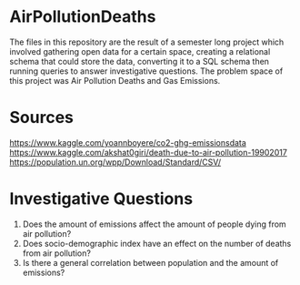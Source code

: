 # AirPollutionDeaths
The files in this repository are the result of a semester long project which involved gathering open data for a certain space, creating a relational schema that could store the data, converting it to a SQL schema then running queries to answer investigative questions. The problem space of this project was Air Pollution Deaths and Gas Emissions.
# Sources
https://www.kaggle.com/yoannboyere/co2-ghg-emissionsdata <br/>
https://www.kaggle.com/akshat0giri/death-due-to-air-pollution-19902017 <br/>
https://population.un.org/wpp/Download/Standard/CSV/

# Investigative Questions

1. Does the amount of emissions affect the amount of people dying from air pollution? <br/>
2. Does socio-demographic index have an effect on the number of deaths from air
pollution? <br/>
3. Is there a general correlation between population and the amount of emissions?

